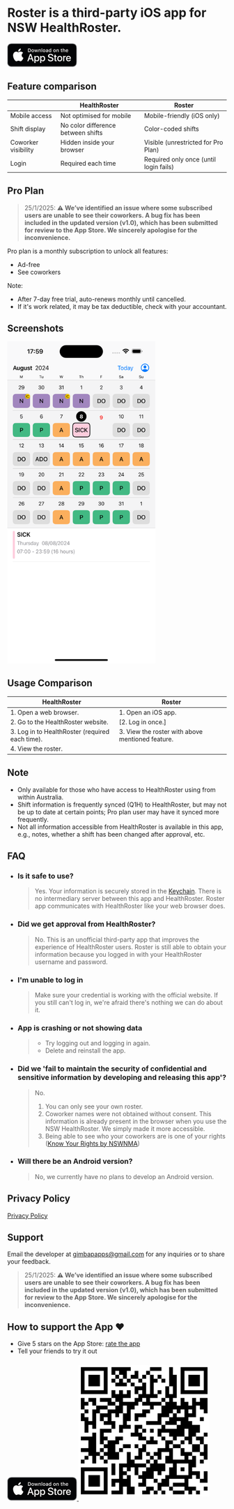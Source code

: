 # Roster is a third-party iOS app for NSW HealthRoster.

<a href="https://apps.apple.com/au/app/roster/id6504712129">
    <img src="images/app-store-badge.png" alt="app-store-badge" style="width:160px; height:54px;">
</a>

## Feature comparison

|                     | HealthRoster                       | Roster                                 |
| ------------------- | ---------------------------------- | -------------------------------------- |
| Mobile access       | Not optimised for mobile           | Mobile-friendly (iOS only)             |
| Shift display       | No color difference between shifts | Color-coded shifts                     |
| Coworker visibility | Hidden inside your browser         | Visible (unrestricted for Pro Plan)    |
| Login               | Required each time                 | Required only once (until login fails) |

## Pro Plan

> 25/1/2025: **⚠️ We’ve identified an issue where some subscribed users are unable to see their coworkers. A bug fix has been included in the updated version (v1.0), which has been submitted for review to the App Store. We sincerely apologise for the inconvenience.**

Pro plan is a monthly subscription to unlock all features:

- Ad-free
- See coworkers

Note:

- After 7-day free trial, auto-renews monthly until cancelled.
- If it's work related, it may be tax deductible, check with your accountant.

## Screenshots

<img src="images/screenshot.png" alt="screenshot" style="width:340px;">

## Usage Comparison

| HealthRoster                                    | Roster                                           |
| ----------------------------------------------- | ------------------------------------------------ |
| 1. Open a web browser.                          | 1. Open an iOS app.                              |
| 2. Go to the HealthRoster website.              | [2. Log in once.]                                |
| 3. Log in to HealthRoster (required each time). | 3. View the roster with above mentioned feature. |
| 4. View the roster.                             |                                                  |

## Note

- Only available for those who have access to HealthRoster using from within Australia.
- Shift information is frequently synced (Q1H) to HealthRoster, but may not be up to date at certain points; Pro plan user may have it synced more frequently.
- Not all information accessible from HealthRoster is available in this app, e.g., notes, whether a shift has been changed after approval, etc.

## FAQ

- ### Is it safe to use?

  > Yes.
  > Your information is securely stored in the [Keychain](<https://en.wikipedia.org/wiki/Keychain_(software)>).
  > There is no intermediary server between this app and HealthRoster.
  > Roster app communicates with HealthRoster like your web browser does.

- ### Did we get approval from HealthRoster?

  > No.
  > This is an unofficial third-party app that improves the experience of HealthRoster users.
  > Roster is still able to obtain your information because you logged in with your HealthRoster username and password.

- ### I'm unable to log in

  > Make sure your credential is working with the official website.
  > If you still can't log in, we're afraid there's nothing we can do about it.

- ### App is crashing or not showing data

  > - Try logging out and logging in again.
  > - Delete and reinstall the app.

- ### Did we 'fail to maintain the security of confidential and sensitive information by developing and releasing this app'?

  > No.
  >
  > 1. You can only see your own roster.
  > 2. Coworker names were not obtained without consent. This information is already present in the browser when you use the NSW HealthRoster. We simply made it more accessible.
  > 3. Being able to see who your coworkers are is one of your rights ([Know Your Rights by NSWNMA](https://www.nswnma.asn.au/wp-content/uploads/2023/08/Know-Your-Rights-A5-book.pdf#page=12))

- ### Will there be an Android version?

  > No, we currently have no plans to develop an Android version.

## Privacy Policy

[Privacy Policy](privacy-policy.md)

## Support

Email the developer at gimbapapps@gmail.com for any inquiries or to share your feedback.

> 25/1/2025: **⚠️ We’ve identified an issue where some subscribed users are unable to see their coworkers. A bug fix has been included in the updated version (v1.0), which has been submitted for review to the App Store. We sincerely apologise for the inconvenience.**

## How to support the App ❤️

- Give 5 stars on the App Store: [rate the app](https://apps.apple.com/au/app/roster/id6504712129?action=write-review&startRating=5)
- Tell your friends to try it out

<a href="https://apps.apple.com/au/app/roster/id6504712129">
    <img src="images/app-store-badge.png" alt="app-store-badge" style="width:160px; height:54px;">
</a>

<img src="images/qrcode.png" alt="qrcode" style="width:300px; margin: 10px 0;">
